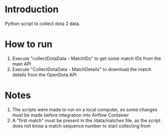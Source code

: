 # Introduction

Python script to collect dota 2 data.

# How to run

1. Execute "collectDotaData - MatchIDs" to get some match IDs from the main API
2. Execute "CollectDotaData - MatchDetails" to download the match details from the OpenDota API

# Notes
1. The scripts were made to run on a local computer, so some changes must be made before integration into Airflow Container
2. A "first match" must be present in the /data/matches file, as the script does not know a match sequence number to start collecting from
